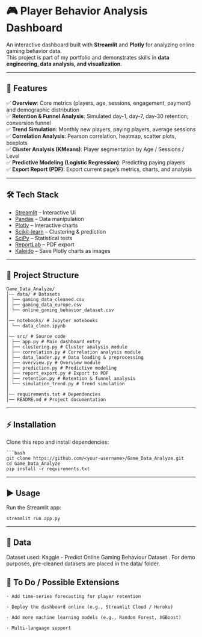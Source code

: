 # 🎮 Player Behavior Analysis Dashboard

An interactive dashboard built with **Streamlit** and **Plotly** for analyzing online gaming behavior data.  
This project is part of my portfolio and demonstrates skills in **data engineering, data analysis, and visualization**.

---

## 🚀 Features

✅ **Overview**: Core metrics (players, age, sessions, engagement, payment) and demographic distribution  
✅ **Retention & Funnel Analysis**: Simulated day-1, day-7, day-30 retention; conversion funnel  
✅ **Trend Simulation**: Monthly new players, paying players, average sessions  
✅ **Correlation Analysis**: Pearson correlation, heatmap, scatter plots, boxplots  
✅ **Cluster Analysis (KMeans)**: Player segmentation by Age / Sessions / Level  
✅ **Predictive Modeling (Logistic Regression)**: Predicting paying players  
✅ **Export Report (PDF)**: Export current page’s metrics, charts, and analysis  

---

## 🛠️ Tech Stack

- [Streamlit](https://streamlit.io/) – Interactive UI
- [Pandas](https://pandas.pydata.org/) – Data manipulation
- [Plotly](https://plotly.com/python/) – Interactive charts
- [Scikit-learn](https://scikit-learn.org/) – Clustering & prediction
- [SciPy](https://scipy.org/) – Statistical tests
- [ReportLab](https://www.reportlab.com/) – PDF export
- [Kaleido](https://github.com/plotly/Kaleido) – Save Plotly charts as images

---

## 📂 Project Structure
    Game_Data_Analyze/
    │── data/ # Datasets
    │ ├── gaming_data_cleaned.csv
    │ ├── gaming_data_europe.csv
    │ └── online_gaming_behavior_dataset.csv
    │
    │── notebooks/ # Jupyter notebooks
    │ └── data_clean.ipynb
    │
    │── src/ # Source code
    │ ├── app.py # Main dashboard entry
    │ ├── clustering.py # Cluster analysis module
    │ ├── correlation.py # Correlation analysis module
    │ ├── data_loader.py # Data loading & preprocessing
    │ ├── overview.py # Overview module
    │ ├── prediction.py # Predictive modeling
    │ ├── report_export.py # Export to PDF
    │ ├── retention.py # Retention & funnel analysis
    │ └── simulation_trend.py # Trend simulation
    │
    │── requirements.txt # Dependencies
    │── README.md # Project documentation

---

## ⚡ Installation

Clone this repo and install dependencies:

    ```bash
    git clone https://github.com/<your-username>/Game_Data_Analyze.git
    cd Game_Data_Analyze
    pip install -r requirements.txt
---

## ▶️ Usage

Run the Streamlit app:

    streamlit run app.py

---

## 📂 Data

Dataset used: Kaggle - Predict Online Gaming Behaviour Dataset
.
For demo purposes, pre-cleaned datasets are placed in the data/ folder.

## 📌 To Do / Possible Extensions

    · Add time-series forecasting for player retention
    
    · Deploy the dashboard online (e.g., Streamlit Cloud / Heroku)
    
    · Add more machine learning models (e.g., Random Forest, XGBoost)
    
    · Multi-language support 

